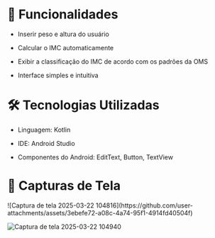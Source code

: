 # 📱 Funcionalidades
- Inserir peso e altura do usuário

- Calcular o IMC automaticamente

- Exibir a classificação do IMC de acordo com os padrões da OMS

- Interface simples e intuitiva

# 🛠️ Tecnologias Utilizadas
- Linguagem: Kotlin

- IDE: Android Studio

- Componentes do Android: EditText, Button, TextView

# 📸 Capturas de Tela 
<div width="1000px" heigth="800px">
  ![Captura de tela 2025-03-22 104816](https://github.com/user-attachments/assets/3ebefe72-a08c-4a74-95f1-4914fd40504f)
</div>

![Captura de tela 2025-03-22 104940](https://github.com/user-attachments/assets/6abc95a6-7d5e-41e8-8a52-237062459115)


